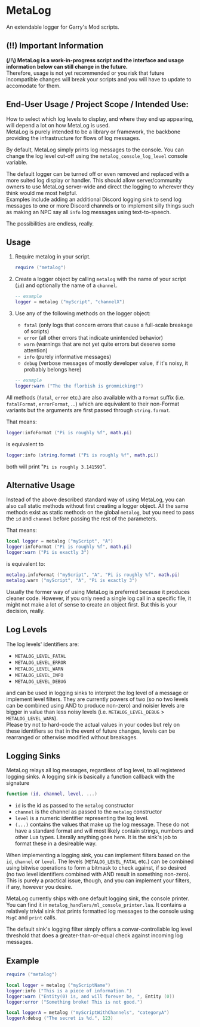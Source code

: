 # MetaLog
An extendable logger for Garry's Mod scripts.

## (!!) Important Information
**(/!\\) MetaLog is a work-in-progress script and the interface and usage information below can still change in the future.**  
Therefore, usage is not yet recommended or you risk that future incompatible changes will break your scripts and you will have to update to accomodate for them.

## End-User Usage / Project Scope / Intended Use:
How to select which log levels to display, and where they end up appearing, will depend a lot on how MetaLog is used.  
MetaLog is purely intended to be a library or framework, the backbone providing the infrastructure for flows of log messages.

By default, MetaLog simply prints log messages to the console. You can change the log level cut-off using the `metalog_console_log_level` console variable.

The default logger can be turned off or even removed and replaced with a more suited log display or handler. This should allow server/community owners to use MetaLog server-wide and direct the logging to wherever they think would me most helpful.  
Examples include adding an additional Discord logging sink to send log messages to one or more Discord channels or to implement silly things such as making an NPC say all `info` log messages using text-to-speech.

The possibilities are endless, really.
## Usage

1. Require metalog in your script.
	```Lua
	require ("metalog")
	```
2. Create a logger object by calling `metalog` with the name of your script (`id`) and optionally the name of a `channel`.
	```Lua
	-- example
	logger = metalog ("myScript", "channelX")
	```
3. Use any of the following methods on the logger object:
	- `fatal` (only logs that concern errors that cause a full-scale breakage of scripts)
	- `error` (all other errors that indicate unintended behavior)
	- `warn` (warnings that are not yet quite errors but deserve some attention)
	- `info` (purely informative messages)
	- `debug` (verbose messages of mostly developer value, if it's noisy, it probably belongs here)

	```Lua
	-- example
	logger:warn ("The the florbish is grommicking!")
	```

All methods (`fatal`, `error` etc.) are also available with a `Format` suffix (i.e. `fatalFormat`, `errorFormat`, ...) which are equivalent to their non-Format variants but the arguments are first passed through `string.format`.

That means:
```Lua
logger:infoFormat ("Pi is roughly %f", math.pi)
```
is equivalent to
```Lua
logger:info (string.format ("Pi is roughly %f", math.pi))
```
both will print "`Pi is roughly 3.141593`".
## Alternative Usage

Instead of the above described standard way of using MetaLog, you can also call static methods without first creating a logger object. All the same methods exist as static methods on the global `metalog`, but you need to pass the `id` and `channel` before passing the rest of the parameters.

That means:
```Lua
local logger = metalog ("myScript", "A")
logger:infoFormat ("Pi is roughly %f", math.pi)
logger:warn ("Pi is exactly 3")
```
is equivalent to:
```Lua
metalog.infoFormat ("myScript", "A", "Pi is roughly %f", math.pi)
metalog.warn ("myScript", "A", "Pi is exactly 3")
```

Usually the former way of using MetaLog is preferred because it produces cleaner code. However, if you only need a single log call in a specific file, it might not make a lot of sense to create an object first. But this is your decision, really.

## Log Levels

The log levels' identifiers are:
- `METALOG_LEVEL_FATAL`
- `METALOG_LEVEL_ERROR`
- `METALOG_LEVEL_WARN`
- `METALOG_LEVEL_INFO`
- `METALOG_LEVEL_DEBUG`

and can be used in logging sinks to interpret the log level of a message or implement level filters. They are currently powers of two (so no two levels can be combined using AND to produce non-zero) and noisier levels are bigger in value than less noisy levels (i.e. `METALOG_LEVEL_DEBUG` > `METALOG_LEVEL_WARN`).  
Please try not to hard-code the actual values in your codes but rely on these identifiers so that in the event of future changes, levels can be rearranged or otherwise modified without breakages.

## Logging Sinks

MetaLog relays all log messages, regardless of log level, to all registered logging sinks.
A logging sink is basically a function callback with the signature
```Lua
function (id, channel, level, ...)
```
- `id` is the id as passed to the `metalog` constructor
- `channel` is the channel as passed to the `metalog` constructor
- `level` is a numeric identifier representing the log level.
- `(...)` contains the values that make up the log message. These do not have a standard format and will most likely contain strings, numbers and other Lua types. Literally anything goes here. It is the sink's job to format these in a desireable way.

When implementing a logging sink, you can implement filters based on the `id`, `channel` or `level`.
The levels (`METALOG_LEVEL_FATAL` etc.) can be combined using bitwise operations to form a bitmask to check against, if so desired (no two level identifiers combined with AND result in something non-zero). This is purely a practical issue, though, and you can implement your filters, if any, however you desire.

MetaLog currently ships with one default logging sink, the console printer.
You can find it in `metalog_handlers/ml_console_printer.lua`. It contains a relatively trivial sink that prints formatted log messages to the console using `MsgC` and `print` calls.

The default sink's logging filter simply offers a convar-controllable log level threshold that does a greater-than-or-equal check against incoming log messages.

## Example

```Lua
require ("metalog")

local logger = metalog ("myScriptName")
logger:info ("This is a piece of information.")
logger:warn ("Entity(0) is, and will forever be, ", Entity (0))
logger:error ("Something broke! This is not good.")

local loggerA = metalog ("myScriptWithChannels", "categoryA")
loggerA:debug ("The secret is %d.", 123)
```